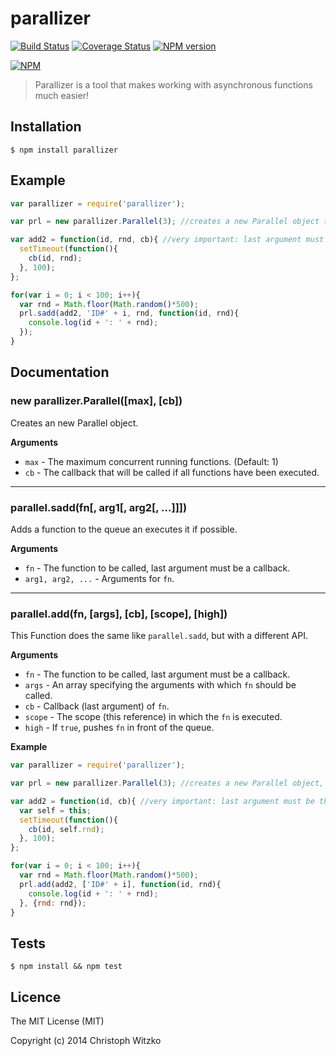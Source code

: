 # parallizer
[![Build Status](https://api.travis-ci.org/christophwitzko/parallizer.svg?branch=master)](https://travis-ci.org/christophwitzko/parallizer) [![Coverage Status](https://coveralls.io/repos/christophwitzko/parallizer/badge.png?branch=master)](https://coveralls.io/r/christophwitzko/parallizer?branch=master) [![NPM version](https://badge.fury.io/js/parallizer.svg)](http://badge.fury.io/js/parallizer)

[![NPM](https://nodei.co/npm/parallizer.png?downloads=true&stars=true)](https://nodei.co/npm/parallizer/)

> Parallizer is a tool that makes working with asynchronous functions much easier!

## Installation

    $ npm install parallizer

## Example

```js
var parallizer = require('parallizer');

var prl = new parallizer.Parallel(3); //creates a new Parallel object that will only run 3 functions at the same time.

var add2 = function(id, rnd, cb){ //very important: last argument must be the callback.
  setTimeout(function(){
    cb(id, rnd);
  }, 100);
};

for(var i = 0; i < 100; i++){
  var rnd = Math.floor(Math.random()*500);
  prl.sadd(add2, 'ID#' + i, rnd, function(id, rnd){
    console.log(id + ': ' + rnd);
  });
}

```

## Documentation

### new parallizer.Parallel([max], [cb])

Creates an new Parallel object.

__Arguments__

* `max` - The maximum concurrent running functions. (Default: 1)
* `cb` - The callback that will be called if all functions have been executed.

---------------------------------------

### parallel.sadd(fn[, arg1[, arg2[, ...]]])

Adds a function to the queue an executes it if possible.

__Arguments__

* `fn` - The function to be called, last argument must be a callback.
* `arg1, arg2, ...` - Arguments for `fn`.

---------------------------------------

### parallel.add(fn, [args], [cb], [scope], [high])

This Function does the same like `parallel.sadd`, but with a different API.

__Arguments__

* `fn` - The function to be called, last argument must be a callback.
* `args` - An array specifying the arguments with which `fn` should be called.
* `cb` - Callback (last argument) of `fn`.
* `scope` - The scope (this reference) in which the `fn` is executed.
* `high` - If `true`, pushes `fn` in front of the queue.


__Example__

```js
var parallizer = require('parallizer');

var prl = new parallizer.Parallel(3); //creates a new Parallel object, that will only run 3 functions at the same time.

var add2 = function(id, cb){ //very important: last argument must be the callback.
  var self = this;
  setTimeout(function(){
    cb(id, self.rnd);
  }, 100);
};

for(var i = 0; i < 100; i++){
  var rnd = Math.floor(Math.random()*500);
  prl.add(add2, ['ID#' + i], function(id, rnd){
    console.log(id + ': ' + rnd);
  }, {rnd: rnd});
}
```

## Tests

    $ npm install && npm test

## Licence

The MIT License (MIT)

Copyright (c) 2014 Christoph Witzko

